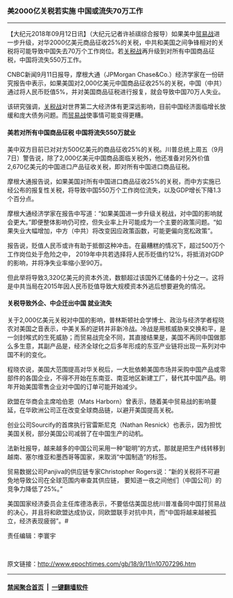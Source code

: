 ### 美2000亿关税若实施 中国或流失70万工作
------------------------

<p>【大纪元2018年09月12日讯】（大纪元记者许祯祺综合报导）如果美中<a href="http://www.epochtimes.com/gb/tag/%E8%B4%B8%E6%98%93%E6%88%98.html">贸易战</a>进一步升级，对华2000亿美元商品征收25%的关税，中共和美国之间争锋相对的关税将可能导致中国失去70万个工作岗位。若<a href="http://www.epochtimes.com/gb/tag/%E5%85%B3%E7%A8%8E%E6%88%98.html">关税战</a>再升级到对所有中国商品征税，中国将流失550万工作。</p>
<p>CNBC新闻9月11日报导，摩根大通（JPMorgan Chase&amp;Co.）经济学家在一份研究报告中表示，如果美国对2,000亿美元中国商品征收25%的关税，中国（中共）通过将人民币贬值5%，并对美国商品征税进行报复，就会导致中国70万人失业。</p>
<p>该研究强调，<a href="http://www.epochtimes.com/gb/tag/%E5%85%B3%E7%A8%8E%E6%88%98.html">关税战</a>对世界第二大经济体有更深远影响，目前中国经济面临增长放缓和庞大债务问题。而<a href="http://www.epochtimes.com/gb/tag/%E8%B4%B8%E6%98%93%E6%88%98.html">贸易战</a>使事情可能变得更糟。</p>
<h4>美若对所有中国商品征税 中国将流失550万就业</h4>
<p>美中双方目前已对对方500亿美元的商品征收25%的关税。川普总统上周五（9月7日）警告说，除了2,000亿美元中国商品面临关税外，他还准备对另外价值2,670亿美元的中国进口产品征收关税，即对所有中国进口商品征税。</p>
<p>摩根大通报告说，如果美国对所有中国进口商品征收25%的关税，而中方实施已经公布的报复性关税，将导致中国550万个工作岗位流失，以及GDP增长下降1.3个百分点。</p>
<p>摩根大通经济学家在报告中写道：“如果美国进一步升级关税战，对中国的影响就会更大。”即便整体影响仍可控，但失业率上升可能成为一个主要的政策问题。“如果失业大幅增加，中方（中共）将改变因应政策函数，可能更偏向宽松政策”。</p>
<p>报告说，贬值人民币或许有助于抵御这种冲击。在最糟糕的情况下，超过500万个工作岗位处于危险之中， 2019年中共若选择将人民币贬值约12%，将抵消对GDP的影响，并将净失业率缩小至90万。</p>
<p>但此举将导致3,320亿美元的资本外流，数额超过该国外汇储备的十分之一。这将是中共当局在2015年因人民币贬值导致大规模资本外逃后想要避免的情况。</p>
<h4>关税导致外企、中企迁出中国 就业流失</h4>
<p>关于2,000亿美元关税对中国的影响，普林斯顿社会学博士、政治与经济学者程晓农对美国之音表示，中美关系的逆转并非新冷战。冷战是用核威胁来交换和平，是一剑封喉式的生死威胁；而贸易战完全不同，其直接结果是，美国不再同中国做那么多生意，其副产品是，经济全球化之后多年形成的东亚产业链将出现一系列对中国不利的变化。</p>
<p>程晓农说，美国大范围提高对华关税后，一大批依赖美国市场并采购中国产品或零部件的各国企业，不得不开始在东南亚、南亚地区新建工厂，替代其中国产品。明年开始美国零售企业对中国的订单可能开始减少。</p>
<p>欧盟在华商会主席哈伯恩（Mats Harborn）曾表示，随着美中贸易战的影响蔓延，在华欧洲公司正在改变全球商品链，以避开美国提高关税。</p>
<p>创业公司Sourcify的首席执行官雷斯尼克（Nathan Resnick）也表示，因为担忧美国关税，部分美国公司减弱了在中国生产的动机。</p>
<p>法新社报导，越来越多的中国公司采用一种“聪明”的方式，那就是把生产线转移到越南、塞尔维亚和墨西哥等国家，来取消“中国制造”的标签。</p>
<p>贸易数据公司Panjiva的供应链专家Christopher Rogers说：“新的关税将不可避免地导致公司在全球范围内审查其供应链， 要知道一夜之间他们（中国公司）的竞争力降低了25%。”</p>
<p>美国国家经济委员会主任库德洛表示，不要低估美国总统川普准备同中国打贸易战的决心，并且将和欧盟达成协议，同欧盟联手对抗中共，而“中国将越来越被孤立，经济表现疲弱”。#</p>
<p>责任编辑：李寰宇</p>
<p>&nbsp;</p>

原文链接：http://www.epochtimes.com/gb/18/9/11/n10707296.htm


------------------------
#### [禁闻聚合首页](https://github.com/gfw-breaker/banned-news/blob/master/README.md) &nbsp;|&nbsp;  [一键翻墙软件](https://github.com/gfw-breaker/nogfw/blob/master/README.md)